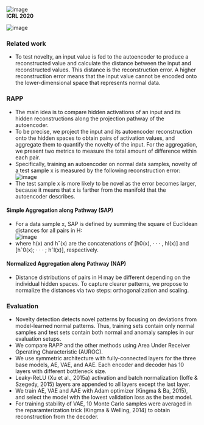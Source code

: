 ![image](https://user-images.githubusercontent.com/65876994/154869409-3c8e21dc-cb4a-4bc7-8f9e-404bc7da4f54.png)  
**ICRL 2020**

![image](https://user-images.githubusercontent.com/65876994/154869456-3fbc242b-4bfe-4fd9-8b9a-791ccea49a39.png)

### Related work
- To test novelty, an input value is fed to the autoencoder to produce a reconstructed value and calculate the distance between the input and reconstructed values. This distance is the reconstruction error. A higher reconstruction error means that the input value cannot be encoded onto the lower-dimensional space that represents normal data.

### RAPP
- The main idea is to compare hidden activations of an input and its hidden reconstructions along the projection pathway of the autoencoder.
- To be precise, we project the input and its autoencoder reconstruction onto the hidden spaces to obtain pairs of activation values, and aggregate them to quantify the novelty of the input. For the aggregation, we present two metrics to measure the total amount of difference within each pair.
- Specifically, training an autoencoder on normal data samples, novelty of a test sample x is measured by the following reconstruction error:  
![image](https://user-images.githubusercontent.com/65876994/154869747-20ca130f-0458-4dd2-9678-56ea2b57ab9c.png)
- The test sample x is more likely to be novel as the error becomes larger, because it means that x is farther from the manifold that the autoencoder describes.

#### Simple Aggregation along Pathway (SAP)
- For a data sample x, SAP is defined by summing the square of Euclidean distances for all pairs in H:  
![image](https://user-images.githubusercontent.com/65876994/154869970-17119e7a-eb70-4dad-9957-3e0143e09946.png)
- where h(x) and hˆ(x) are the concatenations of [h0(x), · · · , hl(x)] and [hˆ0(x); · · · ; hˆl(x)], respectively.

#### Normalized Aggregation along Pathway (NAP)
- Distance distributions of pairs in H may be different depending on the individual hidden spaces. To capture clearer patterns, we propose to normalize the distances via two steps: orthogonalization and scaling.

### Evaluation
- Novelty detection detects novel patterns by focusing on deviations from model-learned normal patterns. Thus, training sets contain only normal samples and test sets contain both normal and anomaly samples in our evaluation setups.
- We compare RAPP and the other methods using Area Under Receiver Operating Characteristic (AUROC). 
- We use symmetric architecture with fully-connected layers for the three base models, AE, VAE, and AAE. Each encoder and decoder has 10 layers with different bottleneck size.
- Leaky-ReLU (Xu et al., 2015a) activation and batch normalization (Ioffe & Szegedy, 2015) layers are appended to all layers except the last layer.
- We train AE, VAE and AAE with Adam optimizer (Kingma & Ba, 2015), and select the model with the lowest validation loss as the best model.
- For training stability of VAE, 10 Monte Carlo samples were averaged in the reparamterization trick (Kingma & Welling, 2014) to obtain reconstruction from the decoder.

